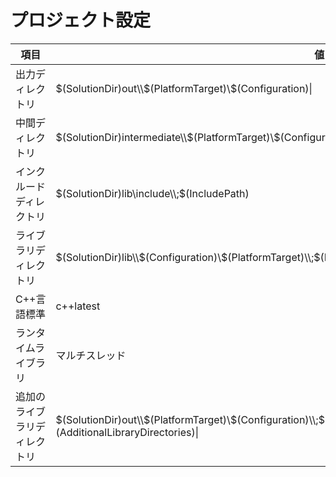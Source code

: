 # プロジェクト設定
|項目|値|
|---------------|-------------------------------------------------------|
|出力ディレクトリ|$(SolutionDir)out\\$(PlatformTarget)\\$(Configuration)\\|
|中間ディレクトリ|$(SolutionDir)intermediate\\$(PlatformTarget)\\$(Configuration)\|
|インクルードディレクトリ|$(SolutionDir)lib\include\\;$(IncludePath)|
|ライブラリディレクトリ|$(SolutionDir)lib\\$(Configuration)\\$(PlatformTarget)\\;$(LibraryPath)|
|C++言語標準|c++latest|
|ランタイムライブラリ|マルチスレッド|
|追加のライブラリディレクトリ|$(SolutionDir)out\\$(PlatformTarget)\\$(Configuration)\\;$(SolutionDir)lib\\$(Configuration)\\$(PlatformTarget)\\;%(AdditionalLibraryDirectories)\\|

